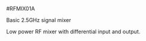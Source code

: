 <!--- PrjInfo ---> <!--- Please remove this line after manually editing --->
<!--- 00a56be08b96043df9e37d6aff7b6990 --->
<!--- Created:20170111-16:38: ---> 
<!--- Author:Mlab: ---> 
<!--- AuthorEmail:mlab@mlab.cz: ---> 
<!--- Tags:imported: ---> 
<!--- Ust:None: ---> 
<!--- Name:RFMIX01A: --->
#RFMIX01A 
<!--- LongName --->
Basic 2.5GHz signal mixer
<!--- ELongName ---> 

<!--- Lead --->
Low power RF mixer with differential input and output.
<!--- ELead ---> 


​
​
<!--- Description --->
<!--- EDescription --->
<!--- Content --->
<!--- EContent --->
            